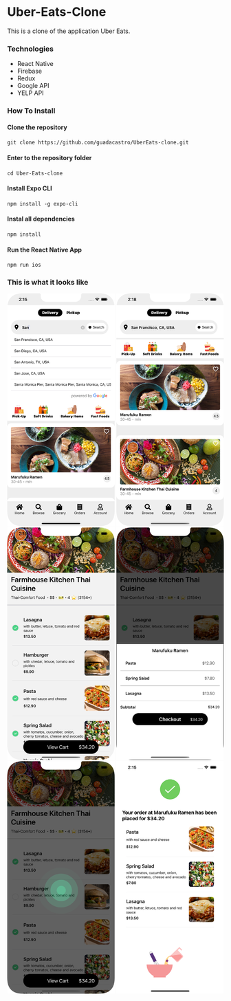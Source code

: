 # Uber-Eats-Clone

This is a clone of the application Uber Eats.


### Technologies

- React Native
- Firebase
- Redux
- Google API
- YELP API

### How To Install

#### Clone the repository
```console
git clone https://github.com/guadacastro/UberEats-clone.git
``` 

#### Enter to the repository folder
```console
cd Uber-Eats-clone
```
#### Install Expo CLI
``` console
npm install -g expo-cli
```

#### Instal all dependencies
``` console
npm install
```

#### Run the React Native App
```console
npm run ios
```
### This is what it looks like
<p float="left">
<img src='./assets/images/1.png' width='250'/>
<img src='./assets/images/2.png' width='250'/>
<img src='./assets/images/3.png' width='250'/>
<img src='./assets/images/4.png' width='250'/>
<img src='./assets/images/5.png' width='250'/>
<img src='./assets/images/6.png' width='250'/>
</p>

